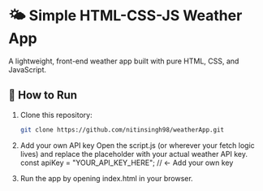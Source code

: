 # 🌤️ Simple HTML-CSS-JS Weather App

A lightweight, front-end weather app built with pure HTML, CSS, and JavaScript.

## 🚀 How to Run

1. Clone this repository:
   ```bash
   git clone https://github.com/nitinsingh98/weatherApp.git
2. Add your own API key Open the script.js (or wherever your fetch logic lives) and replace the placeholder with your actual weather API key.
   const apiKey = "YOUR_API_KEY_HERE"; // ← Add your own key
   
4. Run the app by opening index.html in your browser.
